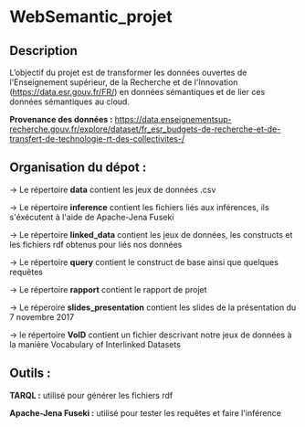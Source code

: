 # WebSemantic_projet

## Description

L’objectif du projet est de transformer les données ouvertes de l'Enseignement supérieur, de la Recherche et de l'Innovation (https://data.esr.gouv.fr/FR/) en données sémantiques et de lier ces données sémantiques au cloud.

**Provenance des données :** https://data.enseignementsup-recherche.gouv.fr/explore/dataset/fr_esr_budgets-de-recherche-et-de-transfert-de-technologie-rt-des-collectivites-/

## Organisation du dépot :

-> Le répertoire **data** contient les jeux de données .csv

-> Le répertoire **inference** contient les fichiers liés aux inférences, ils s'éxécutent à l'aide de Apache-Jena Fuseki

-> Le répertoire **linked_data** contient les jeux de données, les constructs et les fichiers rdf obtenus pour liés nos données

-> Le répertoire **query** contient le construct de base ainsi que quelques requêtes

-> Le répertoire **rapport** contient le rapport de projet

-> Le réperoire **slides_presentation** contient les slides de la présentation du 7 novembre 2017

-> le répertoire **VoID** contient un fichier descrivant notre jeux de données à la manière Vocabulary of Interlinked Datasets

## Outils :

**TARQL :** utilisé pour générer les fichiers rdf

**Apache-Jena Fuseki :** utilisé pour tester les requêtes et faire l'inférence
